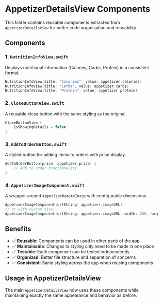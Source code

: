 # AppetizerDetailsView Components

This folder contains reusable components extracted from `AppetizerDetailsView` for better code organization and reusability.

## Components

### 1. `NutritionInfoView.swift`
Displays nutritional information (Calories, Carbs, Protein) in a consistent format.

```swift
NutritionInfoView(title: "Calories", value: appetizer.calories)
NutritionInfoView(title: "Carbs", value: appetizer.carbs)
NutritionInfoView(title: "Protein", value: appetizer.protein)
```

### 2. `CloseButtonView.swift`
A reusable close button with the same styling as the original.

```swift
CloseButtonView {
    isShowingDetails = false
}
```

### 3. `AddToOrderButton.swift`
A styled button for adding items to orders with price display.

```swift
AddToOrderButton(price: appetizer.price) {
    // Add to order functionality
}
```

### 4. `AppetizerImageComponent.swift`
A wrapper around `AppetizerRemoteImage` with configurable dimensions.

```swift
AppetizerImageComponent(urlString: appetizer.imageURL)
// or with custom size:
AppetizerImageComponent(urlString: appetizer.imageURL, width: 250, height: 180)
```

## Benefits

- ✅ **Reusable**: Components can be used in other parts of the app
- ✅ **Maintainable**: Changes to styling only need to be made in one place
- ✅ **Testable**: Each component can be tested independently
- ✅ **Organized**: Better file structure and separation of concerns
- ✅ **Consistent**: Same styling across the app when reusing components

## Usage in AppetizerDetailsView

The main `AppetizerDetailsView` now uses these components while maintaining exactly the same appearance and behavior as before. 